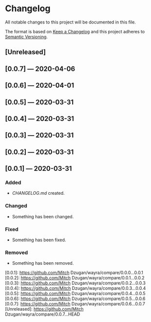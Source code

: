 # Changelog

All notable changes to this project will be documented in this file.

The format is based on [Keep a Changelog](http://keepachangelog.com)
and this project adheres to [Semantic Versioning](http://semver.org/spec/v2.0.0.html).


## [Unreleased]

## [0.0.7] — 2020-04-06

## [0.0.6] — 2020-04-01

## [0.0.5] — 2020-03-31

## [0.0.4] — 2020-03-31

## [0.0.3] — 2020-03-31

## [0.0.2] — 2020-03-31

## [0.0.1] — 2020-03-31
### Added
- _CHANGELOG.md_ created.
### Changed
- Something has been changed.
### Fixed
- Something has been fixed.
### Removed
- Something has been removed.


[0.0.1]: https://github.com/Mitch Dzugan/wayra/compare/0.0.0...0.0.1
[0.0.2]: https://github.com/Mitch Dzugan/wayra/compare/0.0.1...0.0.2
[0.0.3]: https://github.com/Mitch Dzugan/wayra/compare/0.0.2...0.0.3
[0.0.4]: https://github.com/Mitch Dzugan/wayra/compare/0.0.3...0.0.4
[0.0.5]: https://github.com/Mitch Dzugan/wayra/compare/0.0.4...0.0.5
[0.0.6]: https://github.com/Mitch Dzugan/wayra/compare/0.0.5...0.0.6
[0.0.7]: https://github.com/Mitch Dzugan/wayra/compare/0.0.6...0.0.7
[Unreleased]: https://github.com/Mitch Dzugan/wayra/compare/0.0.7...HEAD

